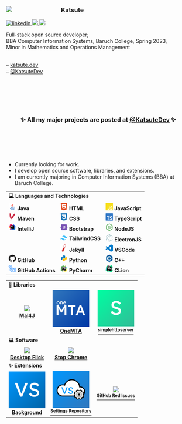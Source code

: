 <div>
    <a href="https://github.com/Katsute">
        <img align="left" width="150" src="https://avatars.githubusercontent.com/u/58778985?v=4">
    </a>
    <h3>Katsute</h3>
    <a href="https://www.linkedin.com/in/keith-chiu">
        <img alt="linkedin" src="https://img.shields.io/static/v1?label=&message=LinkedIn&style=for-the-badge&logo=LinkedIn&color=0A66C2&logoColor=white">
    </a>
    <a href="https://wellfound.com/u/katsute">
        <img src="https://img.shields.io/static/v1?label=&message=AngelList&style=for-the-badge&logo=AngelList&color=000000&logoColor=white">
    </a>
    <a href="https://ko-fi.com/katsute">
        <img src="https://img.shields.io/static/v1?label=&message=Ko-fi&style=for-the-badge&logo=KoFi&color=FF5E5B&logoColor=white">
    </a>
    <p>Full-stack open source developer;<br>BBA Computer Information Systems, Baruch College, Spring 2023,<br>Minor in Mathematics and Operations Management</p>
    <br>
    ⎯ <a href="https://katsute.dev/">katsute.dev</a>
    <br>
    ⎯ <a href="https://github.com/KatsuteDev">@KatsuteDev</a>
</div>

## &nbsp;

<br>

<div align="center">
    <h3>✨ All my major projects are posted at <a href="https://github.com/KatsuteDev">@KatsuteDev</a> ✨</h3>
</div>

## &nbsp;

<br>

 - Currently looking for work.
 - I develop open source software, libraries, and extensions.
 - I am currently majoring in Computer Information Systems (BBA) at Baruch College.

<table align="center">
    <tr>
        <td colspan="3">
            <b>💻 Languages and Technologies</b>
        </td>
    </tr>
    <tr>
        <td>
            <img width="20" src="https://raw.githubusercontent.com/Katsute/Katsute/main/icons/java.svg">
            <b>Java</b>
        </td>
        <td>
            <img width="20" src="https://raw.githubusercontent.com/Katsute/Katsute/main/icons/html5.svg">
            <b>HTML</b>
        </td>
        <td>
            <img width="20" src="https://raw.githubusercontent.com/Katsute/Katsute/main/icons/javascript.svg">
            <b>JavaScript</b>
        </td>
    </tr>
    <tr>
        <td>
            <img width="20" src="https://raw.githubusercontent.com/Katsute/Katsute/main/icons/apachemaven.svg">
            <b>Maven</b>
        </td>
        <td>
            <img width="20" src="https://raw.githubusercontent.com/Katsute/Katsute/main/icons/css3.svg">
            <b>CSS</b>
        </td>
        <td>
            <img width="20" src="https://raw.githubusercontent.com/Katsute/Katsute/main/icons/typescript.svg">
            <b>TypeScript</b>
        </td>
    </tr>
    <tr>
        <td>
            <img width="20" src="https://raw.githubusercontent.com/Katsute/Katsute/main/icons/intellijidea.svg">
            <b>IntelliJ</b>
        </td>
        <td>
            <img width="20" src="https://raw.githubusercontent.com/Katsute/Katsute/main/icons/bootstrap.svg">
            <b>Bootstrap</b>
        </td>
        <td>
            <img width="20" src="https://raw.githubusercontent.com/Katsute/Katsute/main/icons/nodejs.svg">
            <b>NodeJS</b>
        </td>
    </tr>
    <tr>
        <td></td>
        <td>
            <img width="20" src="https://raw.githubusercontent.com/Katsute/Katsute/main/icons/tailwindcss.svg">
            <b>TailwindCSS</b>
        </td>
        <td>
            <img width="20" src="https://raw.githubusercontent.com/Katsute/Katsute/main/icons/electron.svg">
            <b>ElectronJS</b>
        </td>
    </tr>
    <tr>
        <td></td>
        <td><img width="20" src="https://raw.githubusercontent.com/Katsute/Katsute/main/icons/jekyll.svg">
            <b>Jekyll</b></td>
        <td>
            <img width="20" src="https://raw.githubusercontent.com/Katsute/Katsute/main/icons/visualstudiocode.svg">
            <b>VSCode</b>
        </td>
    </tr>
    <tr>
        <td>
            <img width="20" src="https://raw.githubusercontent.com/Katsute/Katsute/main/icons/github.svg">
            <b>GitHub</b>
        </td>
        <td>
            <img width="20" src="https://raw.githubusercontent.com/Katsute/Katsute/main/icons/python.svg">
            <b>Python</b>
        </td>
        <td>
            <img width="20" src="https://raw.githubusercontent.com/Katsute/Katsute/main/icons/cplusplus.svg">
            <b>C++</b>
        </td>
    </tr>
    <tr>
        <td>
            <img width="20" src="https://raw.githubusercontent.com/Katsute/Katsute/main/icons/githubactions.svg">
            <b>GitHub Actions</b>
        </td>
        <td>
            <img width="20" src="https://raw.githubusercontent.com/Katsute/Katsute/main/icons/pycharm.svg">
            <b>PyCharm</b>
        </td>
        <td>
            <img width="20" src="https://raw.githubusercontent.com/Katsute/Katsute/main/icons/clion.svg">
            <b>CLion</b>
        </td>
    </tr>
</table>

<table align="center">
    <tr>
        <td colspan="3">
            <b>📘 Libraries</b>
        </td>
    </tr>
    <tr>
        <td align="center">
            <a href="https://github.com/KatsuteDev/Mal4J#readme">
                <img src="https://raw.githubusercontent.com/KatsuteDev/Mal4J/main/assets/logo-sq.png" width="100">
                <br>
                <b>Mal4J</b>
            </a>
        </td>
        <td align="center">
            <a href="https://github.com/KatsuteDev/OneMTA#readme">
                <img src="https://raw.githubusercontent.com/KatsuteDev/OneMTA/main/assets/icon.png" width="100">
                <br>
                <b>OneMTA</b>
            </a>
        </td>
        <td align="center">
            <a href="https://github.com/KatsuteDev/simplehttpserver#readme">
                <img src="https://raw.githubusercontent.com/KatsuteDev/simplehttpserver/main/assets/icon.png" width="100">
                <br>
                <b><sup>simplehttpserver</sup></b>
            </a>
        </td>
    </td>
    <tr>
        <td colspan="3">
            <b>💻 Software</b>
        </td>
    </tr>
    <tr>
        <td align="center">
            <a href="https://github.com/KatsuteDev/Desktop-Flick#readme">
                <img src="https://raw.githubusercontent.com/KatsuteDev/Desktop-Flick/main/assets/logo.png" width="100">
                <br>
                <b>Desktop Flick</b>
            </a>
        </td>
        <td align="center">
            <a href="https://github.com/KatsuteDev/Stop-Chrome#readme">
                <img src="https://raw.githubusercontent.com/KatsuteDev/Stop-Chrome/main/assets/icon.png" width="100">
                <br>
                <b>Stop Chrome</b>
            </a>
        </td>
        <td align="center">
        </td>
    </tr>
    <tr>
        <td colspan="3">
            <b>✨ Extensions</b>
        </td>
    </tr>
    <tr>
        <td align="center">
            <a href="https://github.com/KatsuteDev/Background#readme">
                <img src="https://raw.githubusercontent.com/KatsuteDev/Background/main/assets/icon.png" width="100">
                <br>
                <b>Background</b>
            </a>
        </td>
        <td align="center">
            <a href="https://github.com/KatsuteDev/Settings-Repository#readme">
                <img src="https://raw.githubusercontent.com/KatsuteDev/Settings-Repository/main/assets/icon.png" width="100">
                <br>
                <b><sup>Settings Repository</sup></b>
            </a>
        </td>
        <td align="center">
            <a href="https://github.com/KatsuteDev/GitHub-Red-Issues#readme">
                <img src="https://raw.githubusercontent.com/KatsuteDev/GitHub-Red-Issues/main/assets/icon.png" width="100">
                <br>
                <sup><b>GitHub Red Issues</b></sup>
            </a>
        </td>
    </tr>
</table>